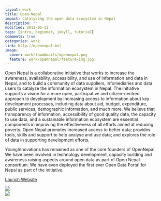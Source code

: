 ```yaml
---
layout: work
title: Open Nepal
impact: Catalysing the open data ecosystem in Nepal
description: ""
modified: 2013-05-31
tags: [intro, beginner, jekyll, tutorial]
comments: true
categories: work
link: http://opennepal.net  
image:
  cover: work/thumbnails/opennepal.png
  feature: work/opennepal/feature-img.jpg
---
```


<div class="layout work-description">
<p>Open Nepal is a collaborative initiative that works to increase the awareness, availability, accessibility, and use of information and data in Nepal, and to build a community of data suppliers, infomediaries and data users to catalyze the information ecosystem in Nepal. The initiative supports a vision for a more open, participative and citizen-centred approach to development by increasing access to information about key development processes, including data about aid, budget, expenditure, public services, demographic information, and much more. We believe that transparency of information, accessibility of good quality data, the capacity to use data, and a sustainable information ecosystem are essential components in improving the effectiveness of all efforts aimed at reducing poverty. Open Nepal promotes increased access to better data; provides tools, skills and support to help analyse and use data; and explores the role of data in supporting development efforts.</p>

<p>YoungInnovations has remained as one of the core founders of OpenNepal. We have been involved in technology development, capacity building and awareness raising aspects around open data as part of Open Nepal consortium. We have even deployed the first ever Open Data Portal for Nepal as part of the initiative.</p>

<a href="{{ page.link }}" target="_blank" class="button work-btn launch-btn"><span class="see-work"> Launch Website</span><span class="progress"></span></a>
</div>
<div class="screenshot-wrapper">
<div class="layout inner-screenshot">
<div class="screenshot">
<img src="{{ site.url }}/images/work/opennepal/opennepalimg-1.png"/> 
</div>
<div class="screenshot">
<img src="{{ site.url }}/images/work/opennepal/opennepalimg-2.png"/> 
</div>
</div>
</div>

<!--
## Young Innovations as a technical partner.

Open data is coordinated and managed by YoungInnovations as a technical partner in the development of the IATI standard and infrastructure primarily responsible for data availability, data access and use(data desk),  data awareness (capacity building) and documentation of impact along with lessons of Open data movement. YoungInnovations being part of it has shown their full support and aid by providing:


+ Open data literacy training for journalist, parliamentarians, CSOs, researcher and students
+ Availability and accessibility of open data through open data portal (data desk)
+ Collaboration on Aviyan national daily newspaper to provide and facilitate for graphical news column
+ Posting blog on experience and learning about open data movement 
+ Facilitation to create data based story or research on demand basis
+ Working with Development Initiatives to build the capacity of NGOs in Nepal to understand the potential of open data as a tool to improve transparency and accountability
+ To engage and mobilise the local technical community to work with open aid data and develop a visualisation tool for IATI data



<div class="screenshot-wrapper">
<div class="layout inner-screenshot">
<div class="screenshot">
<img src="{{ site.url }}/images/work/opennepal/opennepalimg-3.png"/> 
</div>
<div class="screenshot">
<img src="{{ site.url }}/images/work/opennepal/opennepalimg-4.png"/> 
</div>
</div>
</div>

## What was the impact YoungInnovations made?

YoungInnovations have made productive as well as positive impact related to all the Open Nepal activities. It has provided a path for all those journalist, parliamentarians, CSOs, researcher and students who would like to apply  tools learned from data literacy training in their professional work.  Most of them also want to collaborate with YoungInnovations to create databased story or research. This has increased the demand of open data of Nepal at open data portal. Such kind of activities facilitates to enhance transparency, accountability, efficiency through  accessibility  and  innovative use of open data in their respective work area and has also contributed in bringing positive change within normal individual people  and whole nation.
-->